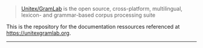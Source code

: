 > [Unitex/GramLab][unitex] is the open source, cross-platform, multilingual, lexicon- and grammar-based corpus processing suite

This is the repository for the documentation ressources referenced at https://unitexgramlab.org.

---
[unitex]: https://unitexgramlab.org
